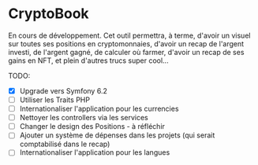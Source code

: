 # CryptoBook

En cours de développement.
Cet outil permettra, à terme, d'avoir un visuel sur toutes ses positions en cryptomonnaies, d'avoir un recap de l'argent investi, de l'argent gagné, de calculer où farmer, d'avoir un recap de ses gains en NFT, et plein d'autres trucs super cool...

TODO:
- [x] Upgrade vers Symfony 6.2
- [ ] Utiliser les Traits PHP
- [ ] Internationaliser l'application pour les currencies
- [ ] Nettoyer les controllers via les services
- [ ] Changer le design des Positions - à réfléchir
- [ ] Ajouter un système de dépenses dans les projets (qui serait comptabilisé dans le recap)
- [ ] Internationaliser l'application pour les langues
